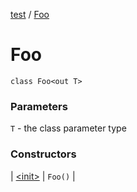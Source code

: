 [test](test/index) / [Foo](test/-foo/index)

# Foo

`class Foo<out T>`

### Parameters

`T` - the class parameter type

### Constructors

| [&lt;init&gt;](test/-foo/-init-) | `Foo()` |

